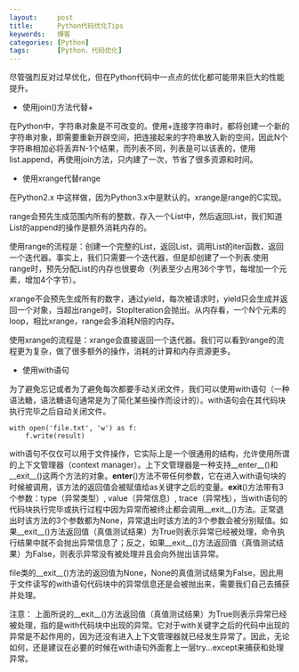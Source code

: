 ```yaml
---
layout:     post
title:      Python代码优化Tips
keywords:   博客
categories: [Python]
tags:	    [Python，代码优化]
---
```


尽管强烈反对过早优化，但在Python代码中一点点的优化都可能带来巨大的性能提升。   

* 使用join()方法代替+

在Python中，字符串对象是不可改变的。使用+连接字符串时，都将创建一个新的字符串对象，即需要重新开辟空间，把连接起来的字符串放入新的空间，因此N个字符串相加必将丢弃N-1个结果，而列表不同，列表是可以该表的，使用list.append，再使用join方法，只内建了一次，节省了很多资源和时间。   
 

* 使用xrange代替range  

在Python2.x 中这样做，因为Python3.x中是默认的。xrange是range的C实现。  

range会预先生成范围内所有的整数，存入一个List中，然后返回List，我们知道List的append的操作是额外消耗内存的。   

使用range的流程是：创建一个完整的List，返回List，调用List的iter函数，返回一个迭代器。事实上，我们只需要一个迭代器，但是却创建了一个列表.使用range时，预先分配List的内存也很要命（列表至少占用36个字节，每增加一个元素，增加4个字节）。     

xrange不会预先生成所有的数字，通过yield，每次被请求时，yield只会生成并返回一个对象，当超出range时，StopIteration会抛出。从内存看，一个N个元素的loop，相比xrange，range会多消耗N倍的内存。    

使用xrange的流程是：xrange会直接返回一个迭代器。我们可以看到range的流程更为复杂，做了很多额外的操作，消耗的计算和内存资源更多。   

* 使用with语句   

为了避免忘记或者为了避免每次都要手动关闭文件，我们可以使用with语句（一种语法糖，语法糖语句通常是为了简化某些操作而设计的）。with语句会在其代码块执行完毕之后自动关闭文件。   

    with open('file.txt', 'w') as f:
        f.write(result)

with语句不仅仅可以用于文件操作，它实际上是一个很通用的结构，允许使用所谓的上下文管理器（context manager）。上下文管理器是一种支持__enter__()和__exit__()这两个方法的对象。__enter__()方法不带任何参数，它在进入with语句块的时候被调用，该方法的返回值会被赋值给as关键字之后的变量。__exit__()方法带有3个参数：type（异常类型）, value（异常信息）, trace（异常栈），当with语句的代码块执行完毕或执行过程中因为异常而被终止都会调用__exit__()方法。正常退出时该方法的3个参数都为None，异常退出时该方法的3个参数会被分别赋值。如果__exit__()方法返回值（真值测试结果）为True则表示异常已经被处理，命令执行结果中就不会抛出异常信息了；反之，如果__exit__()方法返回值（真值测试结果）为False，则表示异常没有被处理并且会向外抛出该异常。        

file类的__exit__()方法的返回值为None，None的真值测试结果为False，因此用于文件读写的with语句代码块中的异常信息还是会被抛出来，需要我们自己去捕获并处理。   

注意： 上面所说的__exit__()方法返回值（真值测试结果）为True则表示异常已经被处理，指的是with代码块中出现的异常。它对于with关键字之后的代码中出现的异常是不起作用的，因为还没有进入上下文管理器就已经发生异常了。因此，无论如何，还是建议在必要的时候在with语句外面套上一层try...except来捕获和处理异常。    



  
